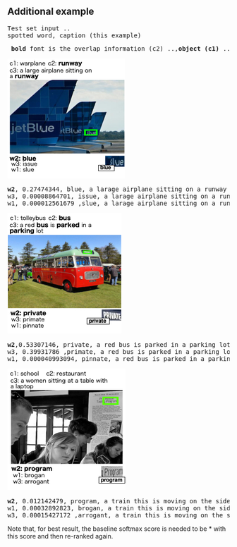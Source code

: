 ## Additional example


<pre>
Test set input .. 
spotted word, caption (this example)  
</pre>

<pre>
 <b>bold</b> font is the overlap information (c2) ..,<b>object (c1)</b> ... <b>caption (c3)</b> 
</pre>

![full image](blue.jpg)

<pre>
<b>w2</b>, 0.27474344, blue, a larage airplane sitting on a runway
w3, 0.00008864701, issue, a larage airplane sitting on a runway 
w1, 0.000012561679 ,slue, a larage airplane sitting on a runway 
</pre>

![full image](bus.jpg)
<pre>
<b>w2</b>,0.53307146, private, a red bus is parked in a parking lot  
w3, 0.39931786 ,primate, a red bus is parked in a parking lot  
w1, 0.000040993094, pinnate, a red bus is parked in a parking lot  
</pre>


![full image](program.jpg)
<pre>
<b>w2</b>, 0.012142479, program, a train this is moving on the side of a road   
w1, 0.00032892823, brogan, a train this is moving on the side of a road  
w3, 0.00015427172 ,arrogant, a train this is moving on the side of a road   
</pre>


Note that, for best result, the baseline softmax score is needed to be * with this score and then re-ranked again.
